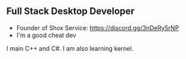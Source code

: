 ## Full Stack Desktop Developer

- Founder of Shox Service: https://discord.gg/3nDeRy5rNP
- I'm a good cheat dev








I main C++ and C#. I am also learning kernel.

  
